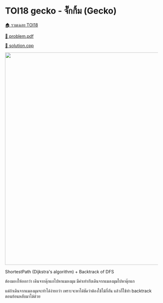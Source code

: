 <!-- @codegen_problem begin -->

# TOI18 gecko - จั๊กกิ้ม (Gecko)

[🏠 รวมเฉลย TOI18](../)

[💎 problem.pdf](./toi18_gecko.pdf)

[🎉 solution.cpp](./toi18_gecko.cpp)

<img width="700" src="https://github.com/krist7599555/toi/assets/19445033/cee65a0e-a8c1-4cfd-b4aa-e677ef607043" />
<!-- @codegen_problem end -->

ShortestPath (Dijkstra's algorithm) + Backtrack of DFS

ต้องมองให้ออกว่า เดินจากตุ๊กแกไปหาแมลงมุม มีค่าเท่ากับเดินจากแมลงมุมไปหาตุ๊กแก

แต่ถ้าเดินจากแมลงมุมจะทำได้ง่ายกว่า เพราะจะหาได้ชัดว่าต้องใช้ไม้กี่อัน แล้วก็ใช้ทำ backtrack ตอนย้อนหลับมาได้ด้วย
